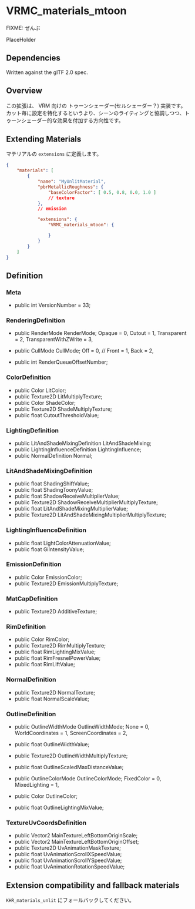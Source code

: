 # VRMC_materials_mtoon 

FIXME: ぜんぶ

PlaceHolder

## Dependencies

Written against the glTF 2.0 spec.

## Overview

この拡張は、 VRM 向けの トゥーンシェーダー(セルシェーダー？) 実装です。
カット毎に設定を特化するというより、シーンのライティングと協調しつつ、トゥーンシェーダー的な効果を付加する方向性です。

## Extending Materials

マテリアルの `extensions` に定義します。

```json
{
    "materials": [
        {
            "name": "MyUnlitMaterial",
            "pbrMetallicRoughness": {
                "baseColorFactor": [ 0.5, 0.8, 0.0, 1.0 ]
                // texture
            },
            // emission

            "extensions": {
                "VRMC_materials_mtoon": {

                }
            }
        }
    ]
}
```

## Definition

### Meta
* public int VersionNumber = 33;

### RenderingDefinition

* public RenderMode RenderMode;
        Opaque = 0,
        Cutout = 1,
        Transparent = 2,
        TransparentWithZWrite = 3,

* public CullMode CullMode;
        Off = 0,
        // Front = 1,
        Back = 2,

* public int RenderQueueOffsetNumber;

### ColorDefinition

* public Color LitColor;
* public Texture2D LitMultiplyTexture;
* public Color ShadeColor;
* public Texture2D ShadeMultiplyTexture;
* public float CutoutThresholdValue;
    
    
### LightingDefinition
    
* public LitAndShadeMixingDefinition LitAndShadeMixing;
* public LightingInfluenceDefinition LightingInfluence;
* public NormalDefinition Normal;
    
### LitAndShadeMixingDefinition

* public float ShadingShiftValue;
* public float ShadingToonyValue;
* public float ShadowReceiveMultiplierValue;
* public Texture2D ShadowReceiveMultiplierMultiplyTexture;
* public float LitAndShadeMixingMultiplierValue;
* public Texture2D LitAndShadeMixingMultiplierMultiplyTexture;

### LightingInfluenceDefinition

* public float LightColorAttenuationValue;
* public float GiIntensityValue;

### EmissionDefinition

* public Color EmissionColor;
* public Texture2D EmissionMultiplyTexture;

### MatCapDefinition

* public Texture2D AdditiveTexture;

### RimDefinition

* public Color RimColor;
* public Texture2D RimMultiplyTexture;
* public float RimLightingMixValue;
* public float RimFresnelPowerValue;
* public float RimLiftValue;

### NormalDefinition

* public Texture2D NormalTexture;
* public float NormalScaleValue;

### OutlineDefinition

* public OutlineWidthMode OutlineWidthMode;
        None = 0,
        WorldCoordinates = 1,
        ScreenCoordinates = 2,

* public float OutlineWidthValue;
* public Texture2D OutlineWidthMultiplyTexture;
* public float OutlineScaledMaxDistanceValue;
* public OutlineColorMode OutlineColorMode;
        FixedColor = 0,
        MixedLighting = 1,

* public Color OutlineColor;
* public float OutlineLightingMixValue;

### TextureUvCoordsDefinition

* public Vector2 MainTextureLeftBottomOriginScale;
* public Vector2 MainTextureLeftBottomOriginOffset;
* public Texture2D UvAnimationMaskTexture;
* public float UvAnimationScrollXSpeedValue;
* public float UvAnimationScrollYSpeedValue;
* public float UvAnimationRotationSpeedValue;

## Extension compatibility and fallback materials

`KHR_materials_unlit` にフォールバックしてください。
